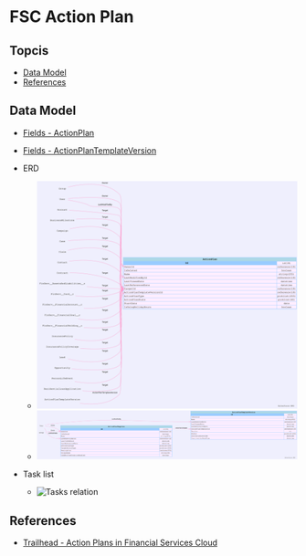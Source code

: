 # FSC Action Plan

## Topcis

- [Data Model](#model)
- [References](#ref)


## Data Model

- [Fields - ActionPlan](img/ActionPlan.csv)
- [Fields - ActionPlanTemplateVersion](img/ActionPlanTemplateVersion.csv)

- ERD
    - ![datamodel SVG ](img/ActionPlan.svg)
    - <img src="img/ActionPlanTemplateVersion.svg" width="1200">


- Task list 
    - ![Tasks relation](https://res.cloudinary.com/hy4kyit2a/f_auto,fl_lossy,q_70/learn/modules/action-plans-in-financial-services-cloud/learn-about-action-plans/images/d19aaa4fb102afb1e418a1b9a24ab845_5-d-3730-be-726-b-4-ae-0-a-023-fcbba-6716-d-7-e.png)

## References
- [Trailhead - Action Plans in Financial Services Cloud]( https://trailhead.salesforce.com/content/learn/modules/action-plans-in-financial-services-cloud)
